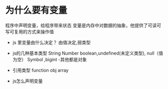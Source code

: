 # 为什么要有变量

程序中声明变量，给程序带来状态
变量是内存中对数据的抽象，他提供了可读可写可复用的方式来操作值
- js 里变量由什么决定？
由值决定,弱类型

- js的几种基本类型
 String 
 Number 
  boolean,undefined(未定义类型),
  null（值为空）
  Symbol ,bigint
-其他都是对象
- 引用类型
    function 
    obj
    array
- js怎么声明变量 